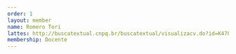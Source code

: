 ```yaml
---
order: 1
layout: member
name: Romero Tori
lattes: http://buscatextual.cnpq.br/buscatextual/visualizacv.do?id=K4787894T6
membership: Docente
---
```

